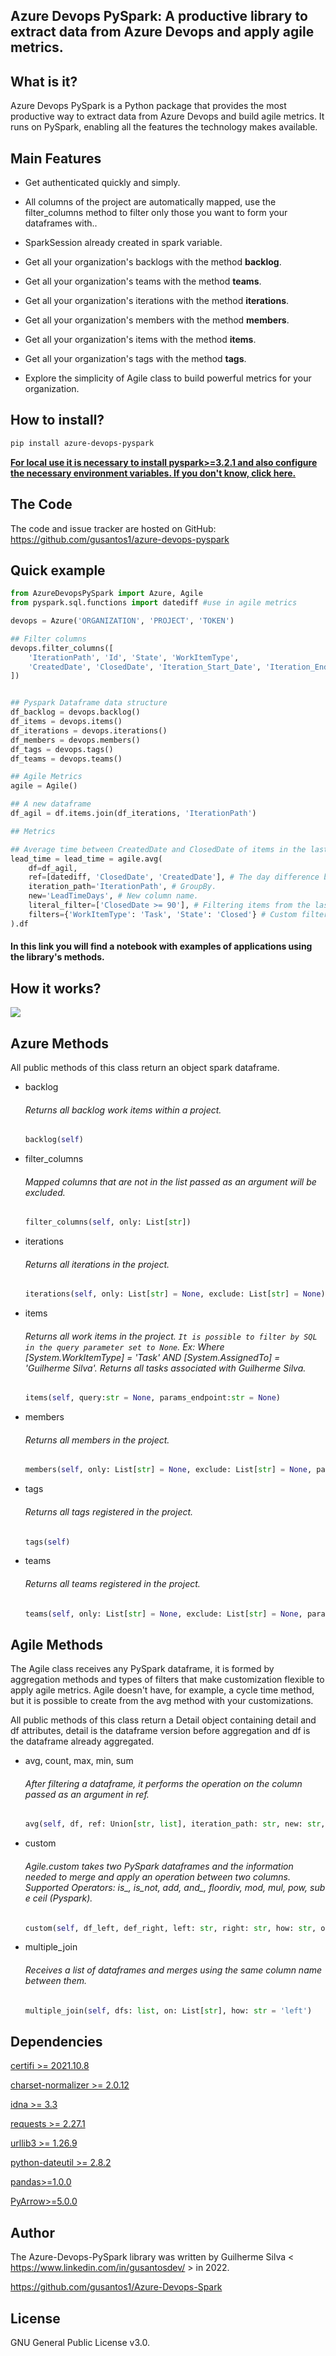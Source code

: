 ## Azure Devops PySpark:  A productive library to extract data from Azure Devops and apply agile metrics.



## What is it?

Azure Devops PySpark is a Python package that provides the most productive way to extract data from Azure Devops and build agile metrics.
It runs on PySpark, enabling all the features the technology makes available.

## Main Features

- Get authenticated quickly and simply.

- All columns of the project are automatically mapped, use the filter_columns method to filter only those you want to form your dataframes with..
- SparkSession already created in spark variable.
- Get all your organization's backlogs with the method **backlog**.
- Get all your organization's teams with the method **teams**.
- Get all your organization's iterations with the method **iterations**.
- Get all your organization's members with the method **members**.
- Get all your organization's items with the method **items**.
- Get all your organization's tags with the method **tags**.
- Explore the simplicity of Agile class to build powerful metrics for your organization.

## How to install?

```bash
pip install azure-devops-pyspark
```

**[For local use it is necessary to install pyspark>=3.2.1 and also configure the necessary environment variables. If you don't know, click here.](https://github.com/gusantos1/como_instalar_spark)**

## The Code

The code and issue tracker are hosted on GitHub: https://github.com/gusantos1/azure-devops-pyspark

## Quick example

```python
from AzureDevopsPySpark import Azure, Agile
from pyspark.sql.functions import datediff #use in agile metrics

devops = Azure('ORGANIZATION', 'PROJECT', 'TOKEN')
```

```python
## Filter columns
devops.filter_columns([
    'IterationPath', 'Id', 'State', 'WorkItemType',
    'CreatedDate', 'ClosedDate', 'Iteration_Start_Date', 'Iteration_End_Date'
])


## Pyspark Dataframe data structure
df_backlog = devops.backlog()
df_items = devops.items()
df_iterations = devops.iterations()
df_members = devops.members()
df_tags = devops.tags()
df_teams = devops.teams()
```

```python
## Agile Metrics
agile = Agile()

## A new dataframe
df_agil = df.items.join(df_iterations, 'IterationPath')

## Metrics

## Average time between CreatedDate and ClosedDate of items in the last 90 days.
lead_time = lead_time = agile.avg(
    df=df_agil,
    ref=[datediff, 'ClosedDate', 'CreatedDate'], # The day difference between the CreatedDate and ClosedDate of each item.
    iteration_path='IterationPath', # GroupBy.
    new='LeadTimeDays', # New column name.
    literal_filter=['ClosedDate >= 90'], # Filtering items from the last 90 days.
    filters={'WorkItemType': 'Task', 'State': 'Closed'} # Custom filters for metric.
).df
```

#### In this link you will find a notebook with examples of applications using the library's methods.



## How it works?

<img src="https://github.com/gusantos1/icons/blob/9200dc6c7238fc8f2fac110b015c497786c64354/flow-AzureDevopsSpark.png?raw=true">

## Azure Methods

All public methods of this class return an object spark dataframe.

- backlog

  ###### Returns all backlog work items within a project.

  ```python
  backlog(self)
  ```

- filter_columns

  ###### Mapped columns that are not in the list passed as an argument will be excluded.

  ```python
  filter_columns(self, only: List[str])
  ```

- iterations

  ###### Returns all iterations in the project.

  ```python
  iterations(self, only: List[str] = None, exclude: List[str] = None)
  ```

- items

  ###### Returns all work items in the project. `It is possible to filter by SQL in the query parameter set to None`. Ex: Where [System.WorkItemType] = 'Task' AND [System.AssignedTo] = 'Guilherme Silva'. Returns all tasks associated with Guilherme Silva.

  ```python
  items(self, query:str = None, params_endpoint:str = None)
  ```

- members

  ###### Returns all members in the project.

  ```python
  members(self, only: List[str] = None, exclude: List[str] = None, params_endpoint: str = None)
  ```

- tags

  ###### Returns all tags registered in the project.

  ```python
  tags(self)
  ```

- teams

  ###### Returns all teams registered in the project.

  ```python
  teams(self, only: List[str] = None, exclude: List[str] = None, params_endpoint:str = None)	
  ```


## Agile Methods

The Agile class receives any PySpark dataframe, it is formed by aggregation methods and types of filters that make customization flexible to apply agile metrics. Agile doesn't have, for example, a cycle time method, but it is possible to create from the avg method with your customizations.

All public methods of this class return a Detail object containing detail and df attributes, detail is the dataframe version before aggregation and df is the dataframe already aggregated.

- avg, count, max, min, sum

  ###### After filtering a dataframe, it performs the operation on the column passed as an argument in ref.

  ```python
  avg(self, df, ref: Union[str, list], iteration_path: str, new: str, literal_filter: List[str] = None, between_date: Dict[str, str] = None, group_by: List[str] = None, **filters)
  ```

- custom

  ###### Agile.custom takes two PySpark dataframes and the information needed to merge and apply an operation between two columns. Supported Operators: is_, is_not, add, and_, floordiv, mod, mul, pow, sub e ceil (Pyspark).

  ```python
  custom(self, df_left, def_right, left: str, right: str, how: str, op: operator, left_ref: str, right_ref: str, new: str)
  ```
  
- multiple_join

  ###### Receives a list of dataframes and merges using the same column name between them.

  ```python
  multiple_join(self, dfs: list, on: List[str], how: str = 'left')
  ```



## Dependencies

[certifi >= 2021.10.8](https://pypi.org/project/certifi/)

[charset-normalizer >= 2.0.12](https://pypi.org/project/charset-normalizer/)

[idna >= 3.3](https://pypi.org/project/idna/)

[requests >= 2.27.1](https://pypi.org/project/requests/)

[urllib3 >= 1.26.9](https://pypi.org/project/urllib3/)

[python-dateutil >= 2.8.2](https://pypi.org/project/python-dateutil/)

[pandas>=1.0.0](https://pypi.org/project/pandas/)

[PyArrow>=5.0.0](https://pypi.org/project/pyarrow/)

## Author

The Azure-Devops-PySpark library was written by Guilherme Silva < https://www.linkedin.com/in/gusantosdev/ > in 2022.

https://github.com/gusantos1/Azure-Devops-Spark

## License

GNU General Public License v3.0.
